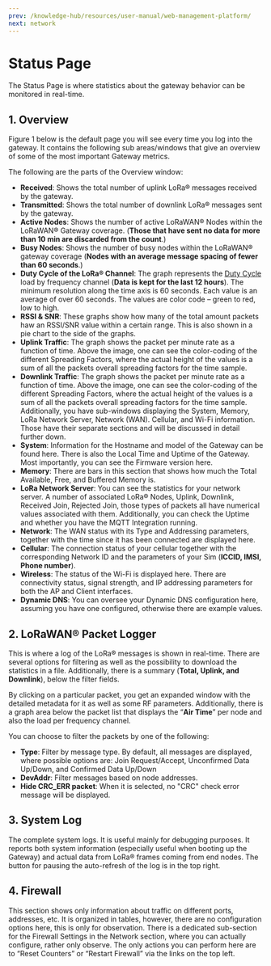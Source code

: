 ```yaml
---
prev: /knowledge-hub/resources/user-manual/web-management-platform/
next: network
---
```


# Status Page

The Status Page is where statistics about the gateway behavior can be monitored in real-time.

## 1. Overview

Figure 1 below is the default page you will see every time you log into the gateway. It contains the following sub areas/windows that give an overview of some of the most important Gateway metrics.


<rk-img
  src="/assets/images/user-manual/web-management-platform/2.status-overview.jpg"
  width="100%"
  figure-number="1"
  caption="Status Overview of the WEB Management Platform."
/>

The following are the parts of the Overview window:

- **Received**: Shows the total number of uplink LoRa® messages received by the gateway.
- **Transmitted**: Shows the total number of downlink LoRa® messages sent by the gateway.
- **Active Nodes**: Shows the number of active LoRaWAN® Nodes within the LoRaWAN® Gateway coverage. (**Those that have sent no data for more than 10 min are discarded from the count**.)
- **Busy Nodes**: Shows the number of busy nodes within the LoRaWAN® gateway coverage (**Nodes with an average message spacing of fewer than 60 seconds**.)
- **Duty Cycle of the LoRa® Channel**: The graph represents the [Duty Cycle](https://www.thethingsnetwork.org/docs/lorawan/duty-cycle.html) load by frequency channel (**Data is kept for the last 12 hours**). The minimum resolution along the time axis is 60 seconds. Each value is an average of over 60 seconds. The values are color code – green to red, low to high.
- **RSSI & SNR**: These graphs show how many of the total amount packets haw an RSSI/SNR value within a certain range. This is also shown in a pie chart to the side of the graphs.
- **Uplink Traffic**: The graph shows the packet per minute rate as a function of time. Above the image, one can see the color-coding of the different Spreading Factors, where the actual height of the values is a sum of all the packets overall spreading factors for the time sample.
- **Downlink Traffic**: The graph shows the packet per minute rate as a function of time. Above the image, one can see the color-coding of the different Spreading Factors, where the actual height of the values is a sum of all the packets overall spreading factors for the time sample. Additionally, you have sub-windows displaying the System, Memory, LoRa Network Server, Network (WAN). Cellular, and Wi-Fi information. Those have their separate sections and will be discussed in detail further down.
- **System**: Information for the Hostname and model of the Gateway can be found here. There is also the Local Time and Uptime of the Gateway. Most importantly, you can see the Firmware version here.
- **Memory**: There are bars in this section that shows how much the Total Available, Free, and Buffered Memory is.
- **LoRa Network Server**: You can see the statistics for your network server. A number of associated LoRa® Nodes, Uplink, Downlink, Received Join, Rejected Join, those types of packets all have numerical values associated with them. Additionally, you can check the Uptime and whether you have the MQTT Integration running.
- **Network**: The WAN status with its Type and Addressing parameters, together with the time since it has been connected are displayed here.
- **Cellular**: The connection status of your cellular together with the corresponding Network ID and the parameters of your Sim (**ICCID, IMSI, Phone number**).
- **Wireless**: The status of the Wi-Fi is displayed here. There are connectivity status, signal strength, and IP addressing parameters for both the AP and Client interfaces.
- **Dynamic DNS**: You can oversee your Dynamic DNS configuration here, assuming you have one configured, otherwise there are example values.


## 2. LoRaWAN® Packet Logger

This is where a log of the LoRa® messages is shown in real-time. There are several options for filtering as well as the possibility to download the statistics in a file. Additionally, there is a summary (**Total, Uplink, and Downlink**), below the filter fields.

By clicking on a particular packet, you get an expanded window with the detailed metadata for it as well as some RF parameters. Additionally, there is a graph area below the packet list that displays the “**Air Time**” per node and also the load per frequency channel.

<rk-img
  src="/assets/images/user-manual/web-management-platform/3.packet-logger-view.jpg"
  width="100%"
  figure-number="2"
  caption="LoRaWAN® Packet Logger View of the WEB Management Platform."
/>

You can choose to filter the packets by one of the following:

- **Type**: Filter by message type. By default, all messages are displayed, where possible options are: Join Request/Accept, Unconfirmed Data Up/Down, and Confirmed Data Up/Down
- **DevAddr**: Filter messages based on node addresses.
- **Hide CRC_ERR packet**: When it is selected, no "CRC"  check error message will be displayed.

## 3. System Log

The complete system logs. It is useful mainly for debugging purposes. It reports both system information (especially useful when booting up the Gateway) and actual data from LoRa® frames coming from end nodes. The button for pausing the auto-refresh of the log is in the top right.


<rk-img
  src="/assets/images/user-manual/web-management-platform/4.system-log.jpg"
  width="100%"
  figure-number="4"
  caption="System Log"
/>

## 4. Firewall

This section shows only information about traffic on different ports, addresses, etc. It is organized in tables, however, there are no configuration options here, this is only for observation. There is a dedicated sub-section for the Firewall Settings in the Network section, where you can actually configure, rather only observe. The only actions you can perform here are to “Reset Counters” or “Restart Firewall” via the links on the top left.

<rk-img
  src="/assets/images/user-manual/web-management-platform/5.firewall.jpg"
  width="100%"
  figure-number="5"
  caption="Firewall Status"
/>